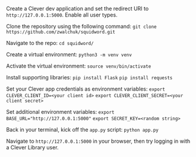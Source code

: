 Create a Clever dev application and set the redirect URI to `http://127.0.0.1:5000`. Enable all user types.

Clone the repository using the following command:
`git clone https://github.com/zwalchuk/squidword.git`

Navigate to the repo:
`cd squidword/`

Create a virtual environment:
`python3 -m venv venv`

Activate the virtual environment:
`source venv/bin/activate`

Install supporting libraries:
`pip install Flask`
`pip install requests`

Set your Clever app credentials as environment variables:
`export CLEVER_CLIENT_ID=<your client id>`
`export CLEVER_CLIENT_SECRET=<your client secret>`

Set additional environment variables:
`export BASE_URL="http://127.0.0.1:5000"`
`export SECRET_KEY=<random string>`


Back in your terminal, kick off the `app.py` script:
`python app.py`

Navigate to `http://127.0.0.1:5000` in your browser, then try logging in with a Clever Library user.